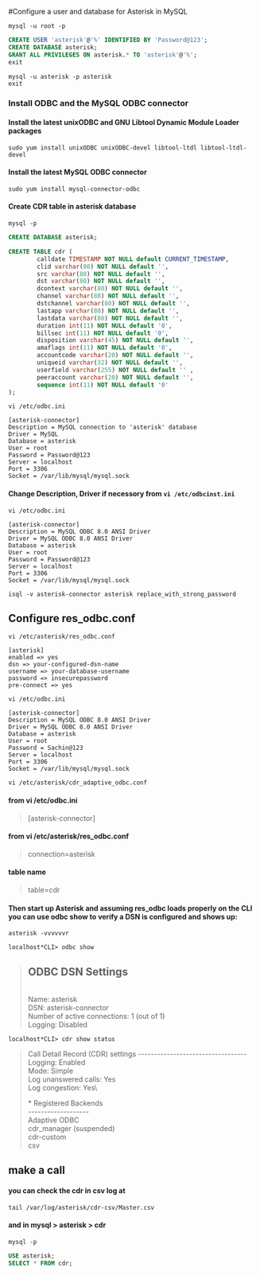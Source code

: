 #Configure a user and database for Asterisk in MySQL
```shell
mysql -u root -p
```
```sql
CREATE USER 'asterisk'@'%' IDENTIFIED BY 'Password@123';
CREATE DATABASE asterisk;
GRANT ALL PRIVILEGES ON asterisk.* TO 'asterisk'@'%';
exit
```
```shell
mysql -u asterisk -p asterisk
exit
```

### Install ODBC and the MySQL ODBC connector
#### Install the latest unixODBC and GNU Libtool Dynamic Module Loader packages
```shell
sudo yum install unixODBC unixODBC-devel libtool-ltdl libtool-ltdl-devel
```
#### Install the latest MySQL ODBC connector
```shell
sudo yum install mysql-connector-odbc
```
#### Create CDR table in asterisk database
```shell
mysql -p
```

```sql
CREATE DATABASE asterisk;

CREATE TABLE cdr ( 
        calldate TIMESTAMP NOT NULL default CURRENT_TIMESTAMP, 
        clid varchar(80) NOT NULL default '', 
        src varchar(80) NOT NULL default '', 
        dst varchar(80) NOT NULL default '', 
        dcontext varchar(80) NOT NULL default '', 
        channel varchar(80) NOT NULL default '', 
        dstchannel varchar(80) NOT NULL default '', 
        lastapp varchar(80) NOT NULL default '', 
        lastdata varchar(80) NOT NULL default '', 
        duration int(11) NOT NULL default '0', 
        billsec int(11) NOT NULL default '0', 
        disposition varchar(45) NOT NULL default '', 
        amaflags int(11) NOT NULL default '0', 
        accountcode varchar(20) NOT NULL default '', 
        uniqueid varchar(32) NOT NULL default '', 
        userfield varchar(255) NOT NULL default '' ,
        peeraccount varchar(20) NOT NULL default '',
        sequence int(11) NOT NULL default '0'
);
```
```shell
vi /etc/odbc.ini
```
```
[asterisk-connector]
Description = MySQL connection to 'asterisk' database
Driver = MySQL
Database = asterisk
User = root
Password = Password@123
Server = localhost
Port = 3306
Socket = /var/lib/mysql/mysql.sock
```

#### Change Description, Driver if necessory from `vi /etc/odbcinst.ini`
```shell
vi /etc/odbc.ini
```
```
[asterisk-connector]
Description = MySQL ODBC 8.0 ANSI Driver
Driver = MySQL ODBC 8.0 ANSI Driver
Database = asterisk
User = root
Password = Password@123
Server = localhost
Port = 3306
Socket = /var/lib/mysql/mysql.sock
```
```shell
isql -v asterisk-connector asterisk replace_with_strong_password
```
## Configure res_odbc.conf
```shell
vi /etc/asterisk/res_odbc.conf
```
```
[asterisk]
enabled => yes
dsn => your-configured-dsn-name
username => your-database-username
password => insecurepassword
pre-connect => yes
```
```shell
vi /etc/odbc.ini
```
```
[asterisk-connector]
Description = MySQL ODBC 8.0 ANSI Driver
Driver = MySQL ODBC 8.0 ANSI Driver
Database = asterisk
User = root
Password = Sachin@123
Server = localhost
Port = 3306
Socket = /var/lib/mysql/mysql.sock
```
```shell
vi /etc/asterisk/cdr_adaptive_odbc.conf
```

#### from vi /etc/odbc.ini
> [asterisk-connector]

#### from vi /etc/asterisk/res_odbc.conf
> connection=asterisk

#### table name
> table=cdr


#### Then start up Asterisk and assuming res_odbc loads properly on the CLI you can use odbc show to verify a DSN is configured and shows up:
```shell
asterisk -vvvvvvr
```
```shell
localhost*CLI> odbc show
```

> ODBC DSN Settings
> -----------------
> \
>   Name:   asterisk\
>   DSN:    asterisk-connector\
>     Number of active connections: 1 (out of 1)\
>     Logging: Disabled


```shell
localhost*CLI> cdr show status
```

> Call Detail Record (CDR) settings
> ----------------------------------\
>   Logging:                    Enabled\
>   Mode:                       Simple\
>   Log unanswered calls:       Yes\
>   Log congestion:             Yes\
> 
> \* Registered Backends\
>   -------------------\
>    Adaptive ODBC\
>    cdr_manager (suspended)\
>    cdr-custom\
>    csv


## make a call
#### you can check the cdr in csv log at
```shell
tail /var/log/asterisk/cdr-csv/Master.csv
```
#### and in mysql > asterisk > cdr
```shell
mysql -p
```
```sql
USE asterisk;
SELECT * FROM cdr;
```
